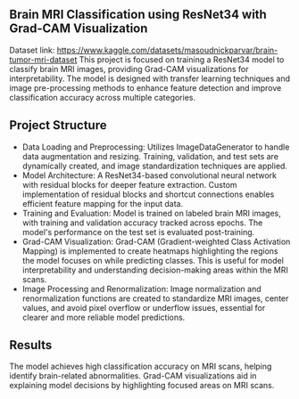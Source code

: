 Brain MRI Classification using ResNet34 with Grad-CAM Visualization
----------------------------------------------------------------------
Dataset link: https://www.kaggle.com/datasets/masoudnickparvar/brain-tumor-mri-dataset
This project is focused on training a ResNet34 model to classify brain MRI images, providing Grad-CAM visualizations for interpretability. The model is designed with transfer learning techniques and image pre-processing methods to enhance feature detection and improve classification accuracy across multiple categories.

Project Structure
--------------------
- Data Loading and Preprocessing: Utilizes ImageDataGenerator to handle data augmentation and resizing. Training, validation, and test sets are dynamically created, and image standardization techniques are applied.
- Model Architecture: A ResNet34-based convolutional neural network with residual blocks for deeper feature extraction. Custom implementation of residual blocks and shortcut connections enables efficient feature mapping for the input data.
- Training and Evaluation: Model is trained on labeled brain MRI images, with training and validation accuracy tracked across epochs. The model's performance on the test set is evaluated post-training.
- Grad-CAM Visualization: Grad-CAM (Gradient-weighted Class Activation Mapping) is implemented to create heatmaps highlighting the regions the model focuses on while predicting classes. This is useful for model interpretability and understanding decision-making areas within the MRI scans.
- Image Processing and Renormalization: Image normalization and renormalization functions are created to standardize MRI images, center values, and avoid pixel overflow or underflow issues, essential for clearer and more reliable model predictions.

Results
------------------
The model achieves high classification accuracy on MRI scans, helping identify brain-related abnormalities. Grad-CAM visualizations aid in explaining model decisions by highlighting focused areas on MRI scans.